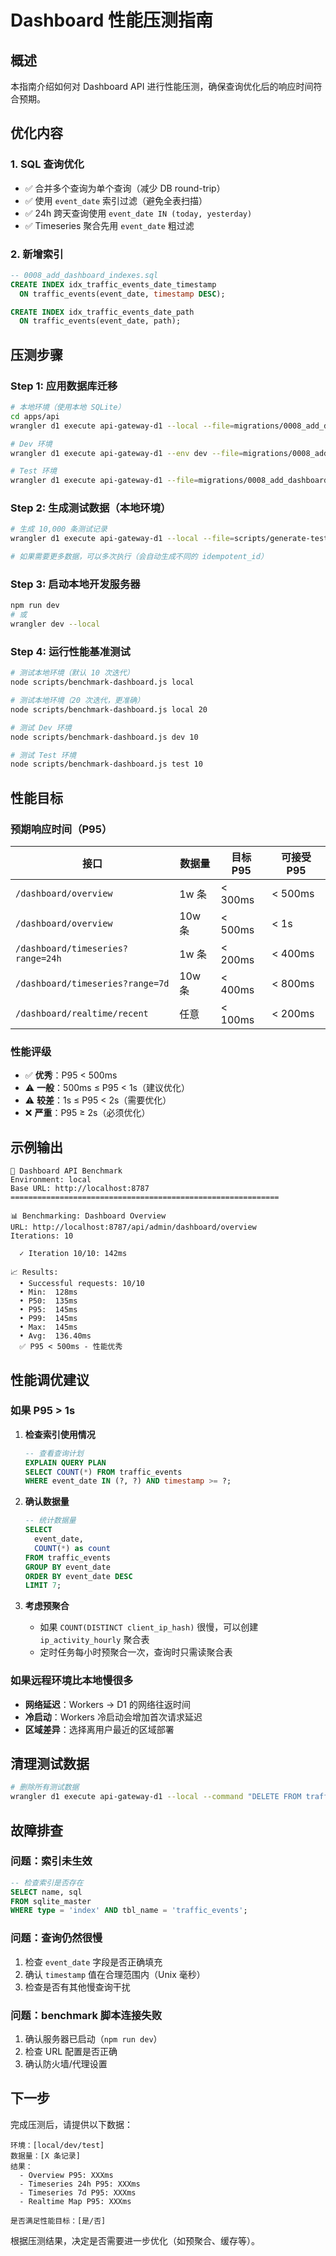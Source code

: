 # Dashboard 性能压测指南

## 概述

本指南介绍如何对 Dashboard API 进行性能压测，确保查询优化后的响应时间符合预期。

## 优化内容

### 1. SQL 查询优化
- ✅ 合并多个查询为单个查询（减少 DB round-trip）
- ✅ 使用 `event_date` 索引过滤（避免全表扫描）
- ✅ 24h 跨天查询使用 `event_date IN (today, yesterday)`
- ✅ Timeseries 聚合先用 `event_date` 粗过滤

### 2. 新增索引
```sql
-- 0008_add_dashboard_indexes.sql
CREATE INDEX idx_traffic_events_date_timestamp 
  ON traffic_events(event_date, timestamp DESC);

CREATE INDEX idx_traffic_events_date_path 
  ON traffic_events(event_date, path);
```

## 压测步骤

### Step 1: 应用数据库迁移

```bash
# 本地环境（使用本地 SQLite）
cd apps/api
wrangler d1 execute api-gateway-d1 --local --file=migrations/0008_add_dashboard_indexes.sql

# Dev 环境
wrangler d1 execute api-gateway-d1 --env dev --file=migrations/0008_add_dashboard_indexes.sql

# Test 环境
wrangler d1 execute api-gateway-d1 --file=migrations/0008_add_dashboard_indexes.sql
```

### Step 2: 生成测试数据（本地环境）

```bash
# 生成 10,000 条测试记录
wrangler d1 execute api-gateway-d1 --local --file=scripts/generate-test-traffic.sql

# 如果需要更多数据，可以多次执行（会自动生成不同的 idempotent_id）
```

### Step 3: 启动本地开发服务器

```bash
npm run dev
# 或
wrangler dev --local
```

### Step 4: 运行性能基准测试

```bash
# 测试本地环境（默认 10 次迭代）
node scripts/benchmark-dashboard.js local

# 测试本地环境（20 次迭代，更准确）
node scripts/benchmark-dashboard.js local 20

# 测试 Dev 环境
node scripts/benchmark-dashboard.js dev 10

# 测试 Test 环境
node scripts/benchmark-dashboard.js test 10
```

## 性能目标

### 预期响应时间（P95）

| 接口 | 数据量 | 目标 P95 | 可接受 P95 |
|------|--------|----------|------------|
| `/dashboard/overview` | 1w 条 | < 300ms | < 500ms |
| `/dashboard/overview` | 10w 条 | < 500ms | < 1s |
| `/dashboard/timeseries?range=24h` | 1w 条 | < 200ms | < 400ms |
| `/dashboard/timeseries?range=7d` | 10w 条 | < 400ms | < 800ms |
| `/dashboard/realtime/recent` | 任意 | < 100ms | < 200ms |

### 性能评级

- ✅ **优秀**：P95 < 500ms
- ⚠️ **一般**：500ms ≤ P95 < 1s（建议优化）
- ⚠️ **较差**：1s ≤ P95 < 2s（需要优化）
- ❌ **严重**：P95 ≥ 2s（必须优化）

## 示例输出

```
🚀 Dashboard API Benchmark
Environment: local
Base URL: http://localhost:8787
============================================================

📊 Benchmarking: Dashboard Overview
URL: http://localhost:8787/api/admin/dashboard/overview
Iterations: 10

  ✓ Iteration 10/10: 142ms

📈 Results:
  • Successful requests: 10/10
  • Min:  128ms
  • P50:  135ms
  • P95:  145ms
  • P99:  145ms
  • Max:  145ms
  • Avg:  136.40ms
  ✅ P95 < 500ms - 性能优秀
```

## 性能调优建议

### 如果 P95 > 1s

1. **检查索引使用情况**
   ```sql
   -- 查看查询计划
   EXPLAIN QUERY PLAN
   SELECT COUNT(*) FROM traffic_events
   WHERE event_date IN (?, ?) AND timestamp >= ?;
   ```

2. **确认数据量**
   ```sql
   -- 统计数据量
   SELECT 
     event_date,
     COUNT(*) as count
   FROM traffic_events
   GROUP BY event_date
   ORDER BY event_date DESC
   LIMIT 7;
   ```

3. **考虑预聚合**
   - 如果 `COUNT(DISTINCT client_ip_hash)` 很慢，可以创建 `ip_activity_hourly` 聚合表
   - 定时任务每小时预聚合一次，查询时只需读聚合表

### 如果远程环境比本地慢很多

- **网络延迟**：Workers → D1 的网络往返时间
- **冷启动**：Workers 冷启动会增加首次请求延迟
- **区域差异**：选择离用户最近的区域部署

## 清理测试数据

```bash
# 删除所有测试数据
wrangler d1 execute api-gateway-d1 --local --command "DELETE FROM traffic_events WHERE idempotent_id LIKE 'test_%';"
```

## 故障排查

### 问题：索引未生效

```sql
-- 检查索引是否存在
SELECT name, sql 
FROM sqlite_master 
WHERE type = 'index' AND tbl_name = 'traffic_events';
```

### 问题：查询仍然很慢

1. 检查 `event_date` 字段是否正确填充
2. 确认 `timestamp` 值在合理范围内（Unix 毫秒）
3. 检查是否有其他慢查询干扰

### 问题：benchmark 脚本连接失败

1. 确认服务器已启动（`npm run dev`）
2. 检查 URL 配置是否正确
3. 确认防火墙/代理设置

## 下一步

完成压测后，请提供以下数据：

```
环境：[local/dev/test]
数据量：[X 条记录]
结果：
  - Overview P95: XXXms
  - Timeseries 24h P95: XXXms
  - Timeseries 7d P95: XXXms
  - Realtime Map P95: XXXms

是否满足性能目标：[是/否]
```

根据压测结果，决定是否需要进一步优化（如预聚合、缓存等）。

